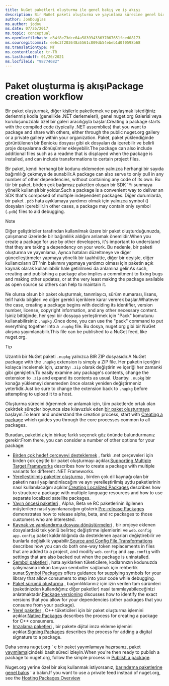 ```yaml
---
title: NuGet paketleri oluşturma ile genel bakış ve iş akışı
description: Bir NuGet paketi oluşturma ve yayımlama sürecine genel bir bakış, bu işlemin diğer belirli bölümlerinin bağlantılarıyla birlikte.
author: JonDouglas
ms.author: jodou
ms.date: 07/26/2017
ms.topic: conceptual
ms.openlocfilehash: d34f8e73dce64a58393433637067651fced08173
ms.sourcegitcommit: ee6c3f203648a5561c809db54ebeb1d0f0598b68
ms.translationtype: MT
ms.contentlocale: tr-TR
ms.lasthandoff: 01/26/2021
ms.locfileid: "98774682"
---
```

# <a name="package-creation-workflow"></a><span data-ttu-id="7d93f-103">Paket oluşturma iş akışı</span><span class="sxs-lookup"><span data-stu-id="7d93f-103">Package creation workflow</span></span>

<span data-ttu-id="7d93f-104">Bir paket oluşturmak, diğer kişilerle paketlemek ve paylaşmak istediğiniz derlenmiş kodla (genellikle .NET derlemeleri), genel nuget.org Galerisi veya kuruluşunuzdaki özel bir galeri aracılığıyla başlar.</span><span class="sxs-lookup"><span data-stu-id="7d93f-104">Creating a package starts with the compiled code (typically .NET assemblies) that you want to package and share with others, either through the public nuget.org gallery or a private gallery within your organization.</span></span> <span data-ttu-id="7d93f-105">Paket, paket yüklendiğinde görüntülenen bir Benioku dosyası gibi ek dosyaları da içerebilir ve belirli proje dosyalarına dönüşümler ekleyebilir.</span><span class="sxs-lookup"><span data-stu-id="7d93f-105">The package can also include additional files such as a readme that is displayed when the package is installed, and can include transformations to certain project files.</span></span>

<span data-ttu-id="7d93f-106">Bir paket, kendi herhangi bir kodunu eklemeden yalnızca herhangi bir sayıda bağımlılığı çekmeye de sunabilir.</span><span class="sxs-lookup"><span data-stu-id="7d93f-106">A package can also serve to only pull in any number of other dependencies, without containing any code of its own.</span></span> <span data-ttu-id="7d93f-107">Bu tür bir paket, birden çok bağımsız paketten oluşan bir SDK 'Yı sunmaya yönelik kullanışlı bir yoldur.</span><span class="sxs-lookup"><span data-stu-id="7d93f-107">Such a package is a convenient way to deliver an SDK that's composed of multiple independent packages.</span></span> <span data-ttu-id="7d93f-108">Diğer durumlarda, bir paket `.pdb` hata ayıklamaya yardımcı olmak için yalnızca symbol () dosyaları içerebilir.</span><span class="sxs-lookup"><span data-stu-id="7d93f-108">In other cases, a package may contain only symbol (`.pdb`) files to aid debugging.</span></span>

> [!Note]
> <span data-ttu-id="7d93f-109">Diğer geliştiriciler tarafından kullanılmak üzere bir paket oluşturduğunuzda, çalışmanız üzerinde bir bağımlılık aldığını anlamak önemlidir.</span><span class="sxs-lookup"><span data-stu-id="7d93f-109">When you create a package for use by other developers, it's important to understand that they are taking a dependency on your work.</span></span> <span data-ttu-id="7d93f-110">Bu nedenle, bir paketi oluşturma ve yayımlama, Ayrıca hataları düzeltmeye ve diğer güncelleştirmeler yapmaya yönelik bir taahhütte, diğer bir deyişle, diğer kullanıcıların BT 'nin bakımını yapmaya yardımcı olması için paketin açık kaynak olarak kullanılabilir hale getirilmesi da anlamına gelir.</span><span class="sxs-lookup"><span data-stu-id="7d93f-110">As such, creating and publishing a package also implies a commitment to fixing bugs and making other updates, or at the very least making the package available as open source so others can help to maintain it.</span></span>

<span data-ttu-id="7d93f-111">Ne olursa olsun bir paket oluşturmak, tanımlayıcı, sürüm numarası, lisans, telif hakkı bilgileri ve diğer gerekli içeriklere karar vererek başlar.</span><span class="sxs-lookup"><span data-stu-id="7d93f-111">Whatever the case, creating a package begins with deciding its identifier, version number, license, copyright information, and any other necessary content.</span></span> <span data-ttu-id="7d93f-112">İşiniz bittiğinde, her şeyi bir dosyaya yerleştirmek için "Pack" komutunu kullanabilirsiniz `.nupkg` .</span><span class="sxs-lookup"><span data-stu-id="7d93f-112">Once done, you can use the "pack" command to put everything together into a `.nupkg` file.</span></span> <span data-ttu-id="7d93f-113">Bu dosya, nuget.org gibi bir NuGet akışına yayımlanabilir.</span><span class="sxs-lookup"><span data-stu-id="7d93f-113">This file can be published to a NuGet feed, like nuget.org.</span></span>

> [!Tip]
> <span data-ttu-id="7d93f-114">Uzantılı bir NuGet paketi `.nupkg` yalnızca BIR ZIP dosyasıdır.</span><span class="sxs-lookup"><span data-stu-id="7d93f-114">A NuGet package with the `.nupkg` extension is simply a ZIP file.</span></span> <span data-ttu-id="7d93f-115">Her paketin içeriğini kolayca incelemek için, uzantıyı `.zip` olarak değiştirin ve içeriği her zamanki gibi genişletin.</span><span class="sxs-lookup"><span data-stu-id="7d93f-115">To easily examine any package's contents, change the extension to `.zip` and expand its contents as usual.</span></span> <span data-ttu-id="7d93f-116">Uzantıyı `.nupkg` bir konağa yüklemeyi denemeden önce olarak yeniden değiştirmeniz yeterlidir.</span><span class="sxs-lookup"><span data-stu-id="7d93f-116">Just be sure to change the extension back to `.nupkg` before attempting to upload it to a host.</span></span>

<span data-ttu-id="7d93f-117">Oluşturma sürecini öğrenmek ve anlamak için, tüm paketlerde ortak olan çekirdek süreçler boyunca size kılavuzluk eden [bir paket oluşturmaya](../create-packages/creating-a-package.md) başlayın.</span><span class="sxs-lookup"><span data-stu-id="7d93f-117">To learn and understand the creation process, start with [Creating a package](../create-packages/creating-a-package.md) which guides you through the core processes common to all packages.</span></span>

<span data-ttu-id="7d93f-118">Buradan, paketiniz için birkaç farklı seçenek göz önünde bulundurmanız gerekir:</span><span class="sxs-lookup"><span data-stu-id="7d93f-118">From there, you can consider a number of other options for your package:</span></span>

- <span data-ttu-id="7d93f-119">[Birden çok hedef çerçeveyi desteklemek](../create-packages/supporting-multiple-target-frameworks.md) , farklı .net çerçeveleri için birden çok çeşitle bir paket oluşturmayı açıklar.</span><span class="sxs-lookup"><span data-stu-id="7d93f-119">[Supporting Multiple Target Frameworks](../create-packages/supporting-multiple-target-frameworks.md) describes how to create a package with multiple variants for different .NET Frameworks.</span></span>
- <span data-ttu-id="7d93f-120">[Yerelleştirilmiş paketler oluşturma](../create-packages/creating-localized-packages.md) , birden çok dil kaynağı olan bir paketin nasıl yapılandırılacağını ve ayrı yerelleştirilmiş uydu paketlerinin nasıl kullanılacağını açıklar.</span><span class="sxs-lookup"><span data-stu-id="7d93f-120">[Creating Localized Packages](../create-packages/creating-localized-packages.md) describes how to structure a package with multiple language resources and how to use separate localized satellite packages.</span></span>
- <span data-ttu-id="7d93f-121">[Yayın öncesi paketleri](../create-packages/prerelease-packages.md) , Alpha, Beta ve RC paketlerinin ilgilenen müşterilere nasıl yayınlanacağını gösterir.</span><span class="sxs-lookup"><span data-stu-id="7d93f-121">[Pre-release Packages](../create-packages/prerelease-packages.md) demonstrates how to release alpha, beta, and rc packages to those customers who are interested.</span></span>
- <span data-ttu-id="7d93f-122">[Kaynak ve yapılandırma dosyası dönüştürmeleri](../create-packages/source-and-config-file-transformations.md) , bir projeye eklenen dosyalardaki tek yönlü belirteç değiştirme işlemlerini ve `web.config` `app.config` paket kaldırıldığında da desteklenen ayarları değiştirebilir ve bunlarla değişiklik yapabilir.</span><span class="sxs-lookup"><span data-stu-id="7d93f-122">[Source and Config File Transformations](../create-packages/source-and-config-file-transformations.md) describes how you can do both one-way token replacements in files that are added to a project, and modify `web.config` and `app.config` with settings that are also backed out when the package is uninstalled.</span></span>
- <span data-ttu-id="7d93f-123">[Sembol paketleri](../create-packages/symbol-packages-snupkg.md) , hata ayıklarken tüketicilere, kodlarınızın kodunuzda çalışmasına imkan tanıyan semboller sağlamak için rehberlik sunar.</span><span class="sxs-lookup"><span data-stu-id="7d93f-123">[Symbol Packages](../create-packages/symbol-packages-snupkg.md) offers guidance for supplying symbols for your library that allow consumers to step into your code while debugging.</span></span>
- <span data-ttu-id="7d93f-124">[Paket sürümü oluşturma](../concepts/package-versioning.md) , bağımlılıklarınız için izin verilen tam sürümleri (paketinizden kullandığınız diğer paketler) nasıl tanımlayabileceğinizi anlatmaktadır.</span><span class="sxs-lookup"><span data-stu-id="7d93f-124">[Package versioning](../concepts/package-versioning.md) discusses how to identify the exact versions that you allow for your dependencies (other packages that you consume from your package).</span></span>
- <span data-ttu-id="7d93f-125">[Yerel paketler](../guides/native-packages.md) , C++ tüketicileri için bir paket oluşturma işlemini açıklar.</span><span class="sxs-lookup"><span data-stu-id="7d93f-125">[Native Packages](../guides/native-packages.md) describes the process for creating a package for C++ consumers.</span></span>
- <span data-ttu-id="7d93f-126">[Imzalama paketleri](../create-packages/sign-a-package.md) , bir pakete dijital imza ekleme işlemini açıklar.</span><span class="sxs-lookup"><span data-stu-id="7d93f-126">[Signing Packages](../create-packages/sign-a-package.md) describes the process for adding a digital signature to a package.</span></span>

<span data-ttu-id="7d93f-127">Daha sonra nuget.org ' e bir paket yayımlamaya hazırsanız, [paket yayımlama](../nuget-org/publish-a-package.md)içindeki basit süreci izleyin.</span><span class="sxs-lookup"><span data-stu-id="7d93f-127">When you're then ready to publish a package to nuget.org, follow the simple process in [Publish a package](../nuget-org/publish-a-package.md).</span></span>

<span data-ttu-id="7d93f-128">Nuget.org yerine özel bir akış kullanmak istiyorsanız, [barındırma paketlerine genel bakış](../hosting-packages/overview.md) ' a bakın.</span><span class="sxs-lookup"><span data-stu-id="7d93f-128">If you want to use a private feed instead of nuget.org, see the [Hosting Packages Overview](../hosting-packages/overview.md)</span></span>
